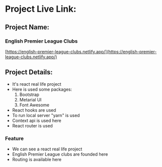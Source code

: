 # Project Live Link: 

## Project Name:

  ###  English Premier League Clubs

[https://english-premier-league-clubs.netlify.app/](https://english-premier-league-clubs.netlify.app/)

## Project Details:
 * It's react real life project
 * Here is used some packages:
    1. Bootstrap
    2. Metarial UI
    2. Font Awesome
 * React hooks are used
 * To run local server "yarn" is used
 * Context api is used here
 * React router is used

### Feature
 * We can see a react real life project
 * English Premier League clubs are founded here
 * Routing is available here
